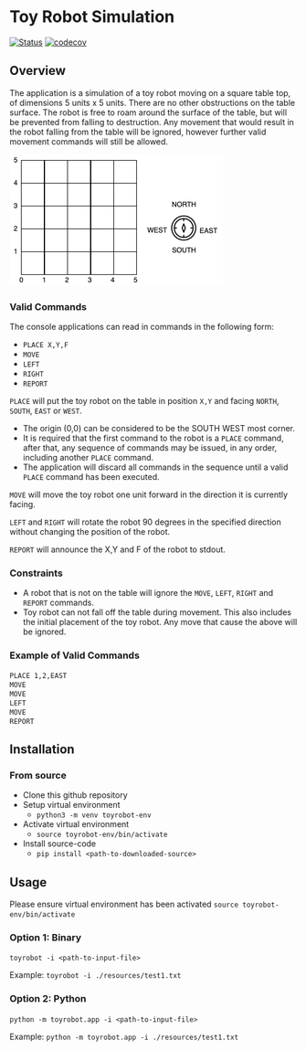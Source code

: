 # Toy Robot Simulation

[![Status](https://github.com/rlupat/ToyRobotProject/workflows/Unit-Tests/badge.svg)](https://github.com/rlupat/ToyRobotProject/actions)
[![codecov](https://codecov.io/github/rlupat/ToyRobotProject/branch/master/graph/badge.svg?token=MSE9S7D2ZH)](https://codecov.io/github/rlupat/ToyRobotProject)

## Overview 

The application is a simulation of a toy robot moving on a square table top, of dimensions 5 units x 5 units. 
There are no other obstructions on the table surface. 
The robot is free to roam around the surface of the table, but will be prevented from falling to destruction. 
Any movement that would result in the robot falling from the table will be ignored, 
however further valid movement commands will still be allowed.

![TableTop Diagram](docs/diagram/tabletop.drawio.png)

### Valid Commands

The console applications can read in commands in the following form:
- `PLACE X,Y,F`
- `MOVE`
- `LEFT`
- `RIGHT`
- `REPORT`

`PLACE` will put the toy robot on the table in position `X,Y` and facing `NORTH`, `SOUTH`, `EAST` or `WEST`.
- The origin (0,0) can be considered to be the SOUTH WEST most corner. 
- It is required that the first command to the robot is a `PLACE` command, after that, 
  any sequence of commands may be issued, in any order, including another `PLACE` command.   
- The application will discard all commands in the sequence until a valid `PLACE` command has been executed.


`MOVE` will move the toy robot one unit forward in the direction it is currently facing.

`LEFT` and `RIGHT` will rotate the robot 90 degrees in the specified direction without changing the position of the robot.

`REPORT` will announce the X,Y and F of the robot to stdout.

### Constraints

- A robot that is not on the table will ignore the `MOVE`, `LEFT`, `RIGHT` and `REPORT` commands.
- Toy robot can not fall off the table during movement. This also includes the initial placement of the toy robot.
Any move that cause the above will be ignored. 

### Example of Valid Commands

```
PLACE 1,2,EAST
MOVE
MOVE
LEFT
MOVE
REPORT
```

## Installation

### From source

- Clone this github repository
- Setup virtual environment
    - `python3 -m venv toyrobot-env`
- Activate virtual environment
    - `source toyrobot-env/bin/activate`
- Install source-code 
    - `pip install <path-to-downloaded-source>`


## Usage

Please ensure virtual environment has been activated 
  `source toyrobot-env/bin/activate`
  
### Option 1: Binary

`toyrobot -i <path-to-input-file>`

Example: `toyrobot -i ./resources/test1.txt`

### Option 2: Python 

`python -m toyrobot.app -i <path-to-input-file>`

Example: `python -m toyrobot.app -i ./resources/test1.txt`
  


